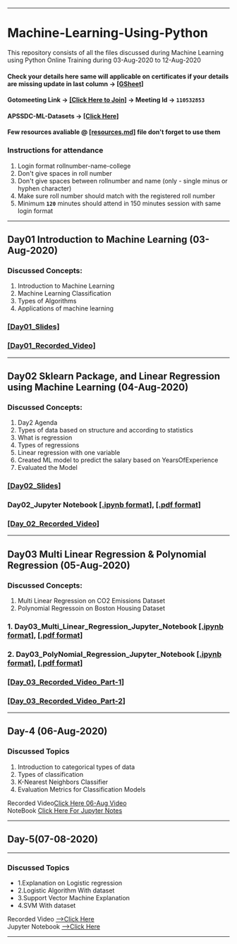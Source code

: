 ******************************

# Machine-Learning-Using-Python

This repository consists of all the files discussed during Machine Learning using Python Online Training during 03-Aug-2020 to 12-Aug-2020


#### Check your details here same will applicable on certificates if your details are missing update in last column  → [[GSheet]](https://docs.google.com/spreadsheets/d/1lwnOQz9sNPfWSOC6xu_9cN3Nd5RunwIMXovR1NPVhqY/edit?usp=sharing)
#### Gotomeeting Link → [[Click Here to Join]](https://global.gotomeeting.com/join/110532853) → Meeting Id → `110532853`

#### APSSDC-ML-Datasets → [[Click Here]](https://github.com/AP-State-Skill-Development-Corporation/Datasets)

#### Few resources avaliable @ [[resources.md]](resources.md) file don't forget to use them

### Instructions for attendance
1. Login format rollnumber-name-college
2. Don't give spaces in roll number
3. Don't give spaces between rollnumber and name (only - single minus or hyphen character)
4. Make sure roll number should match with the registered roll number
5. Minimum **`120`** minutes should attend in 150 minutes session with same login format

******************************


## Day01 Introduction to Machine Learning (03-Aug-2020)

### Discussed Concepts:

1. Introduction to Machine Learning
1. Machine Learning Classification
1. Types of Algorithms
1. Applications of machine learning

### [[Day01_Slides]](Day01_03Aug2020/Day01_Slides.pdf)

### [[Day01_Recorded_Video]](https://transcripts.gotomeeting.com/#/s/752764dd08b362484f35ed2c638f1057983093025d18ff2b7df4287a7f9dd7b5)
******************************

## Day02 Sklearn Package, and Linear Regression using Machine Learning (04-Aug-2020)

### Discussed Concepts:

1. Day2 Agenda
2. Types of data based on structure and according to statistics
3. What is regression
4. Types of regressions
5. Linear regression with one variable 
6. Created ML model to predict the salary based on YearsOfExperience
7. Evaluated the Model

### [[Day02_Slides]](Day02_04Aug2020/Day02_Slides.pdf)
### Day02_Jupyter Notebook [[.ipynb format]](Day02_04Aug2020/Day02_JupyterNotebook.ipynb), [[.pdf format]](Day02_04Aug2020/Day02_JupyterNotebook.pdf)

### [[Day_02_Recorded_Video]](https://transcripts.gotomeeting.com/#/s/255e686fafd70c28097d249df2b19f3f43b88d2aedd14d83f872f57d0724e6af)
************************

## Day03 Multi Linear Regression & Polynomial Regression (05-Aug-2020)

### Discussed Concepts:

1. Multi Linear Regression on CO2 Emissions Dataset
2. Polynomial Regressoin on Boston Housing Dataset

### 1. Day03_Multi_Linear_Regression_Jupyter_Notebook [[.ipynb format]](Day03_05Aug2020/Day03_Multiple_Linear_Regression_CO2Emissions_Dataset_Jupyter_Notebook.ipynb), [[.pdf format]](Day03_05Aug2020/Day03_Multiple_Linear_Regression_CO2Emissions_Dataset_Jupyter_Notebook.pdf)

### 2. Day03_PolyNomial_Regression_Jupyter_Notebook [[.ipynb format]](Day03_05Aug2020/Day03_Polynomial_Regression_Jupyter_Notebook.ipynb), [[.pdf format]](Day03_05Aug2020/Day03_Polynomial_Regression_Jupyter_Notebook.pdf)

### [[Day_03_Recorded_Video_Part-1]](https://transcripts.gotomeeting.com/#/s/7ad144daf2d31db4da985905280a9ec02069df1227a5b96bf6a173d98e6ce457)
### [[Day_03_Recorded_Video_Part-2]](https://transcripts.gotomeeting.com/#/s/978e2da57ee835978a260e7f6b729bb4c3cbdaadf77c504f47f0d40869649562)

*****************
## Day-4 (06-Aug-2020)

### Discussed Topics
1. Introduction to categorical types of data
2. Types of classification
3. K-Nearest Neighbors Classifier
4. Evaluation Metrics for Classification Models

Recorded Video[Click Here 06-Aug Video](https://transcripts.gotomeeting.com/#/s/40851d6b8e3180cbc770f86b76c0315496aa2df6fd50fd4d4658575fc797c05e)<br>
NoteBook [Click Here For Jupyter Notes](https://github.com/AP-State-Skill-Development-Corporation/Machine-Learning-Using-Python-AB2/blob/master/Day04_06_08_2020/Classification_class_06_08_2020.ipynb)<br>
***************

## Day-5(07-08-2020)
-----
### Discussed Topics
- 1.Explanation on Logistic regression
- 2.Logistic Algorithm With dataset
- 3.Support Vector Machine Explanation
- 4.SVM With dataset

Recorded Video [-->Click Here]()<br>
Jupyter Notebook [-->Click Here](https://github.com/AP-State-Skill-Development-Corporation/Machine-Learning-Using-Python-AB2/blob/master/Day05_07_08_2020/07-08-2020%20ML%20Logistic%20%26%20SVM.ipynb)<br>

*****************
